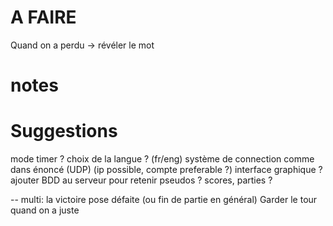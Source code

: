 # A FAIRE
Quand on a perdu -> révéler le mot

# notes


# Suggestions
mode timer ? 
choix de la langue ? (fr/eng)
système de connection comme dans énoncé (UDP) (ip possible, compte preferable ?)
interface graphique ? 
ajouter BDD au serveur pour retenir pseudos ? scores, parties ?

--
multi: la victoire pose défaite (ou fin de partie en général)
Garder le tour quand on a juste